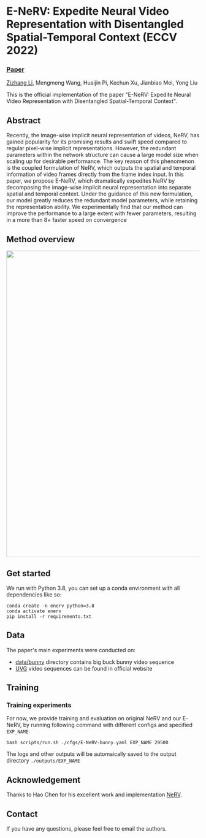 # E-NeRV: Expedite Neural Video Representation with Disentangled Spatial-Temporal Context  (ECCV 2022)

### [Paper](https://arxiv.org/abs/2207.08132)


[Zizhang Li](https://kyleleey.github.io),
Mengmeng Wang,
Huaijin Pi,
Kechun Xu,
Jianbiao Mei,
Yong Liu

This is the official implementation of the paper "E-NeRV: Expedite Neural Video Representation with Disentangled Spatial-Temporal Context".

## Abstract
Recently, the image-wise implicit neural representation of videos, NeRV, has gained popularity for its promising results and swift speed compared to regular pixel-wise implicit representations. However, the redundant parameters within the network structure can cause a large model size when scaling up for desirable performance. The key reason of this phenomenon is the coupled formulation of NeRV, which outputs the spatial and temporal information of video frames directly from the frame index input. In this paper, we propose E-NeRV, which dramatically expedites NeRV by decomposing the image-wise implicit neural representation into separate spatial and temporal context. Under the guidance of this new formulation, our model greatly reduces the redundant model parameters, while retaining the representation ability. We experimentally find that our method can improve the performance to a large extent with fewer parameters, resulting in a more than 8$\times$ faster speed on convergence

## Method overview
<img src=./assets/method.png width="800"  />

## Get started
We run with Python 3.8, you can set up a conda environment with all dependencies like so:

```shell
conda create -n enerv python=3.8
conda activate enerv
pip install -r requirements.txt 
```

## Data
The paper's main experiments were conducted on:
* [data/bunny](./data/bunny) directory contains big buck bunny video sequence
* [UVG](http://ultravideo.fi/#testsequences) video sequences can be found in official website

## Training

### Training experiments
For now, we provide training and evaluation on original NeRV and our E-NeRV, by running following command with different configs and specified ```EXP_NAME```:

```shell
bash scripts/run.sh ./cfgs/E-NeRV-bunny.yaml EXP_NAME 29500
```

The logs and other outputs will be automaically saved to the output directory ```./outputs/EXP_NAME```

## Acknowledgement
Thanks to Hao Chen for his excellent work and implementation [NeRV](https://github.com/haochen-rye/NeRV).

## Contact
If you have any questions, please feel free to email the authors.
